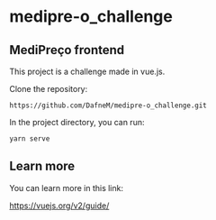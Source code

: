 # medipre-o_challenge

## MediPreço frontend

This project is a challenge made in vue.js.

Clone the repository:

`https://github.com/DafneM/medipre-o_challenge.git`

In the project directory, you can run:

`yarn serve`

## Learn more

You can learn more in this link:

https://vuejs.org/v2/guide/ 

